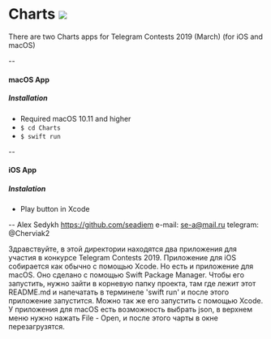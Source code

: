 
# Charts ![](http://funkyimg.com/i/2StmD.png)

There are two Сharts apps for Telegram Contests 2019 (March) 
(for iOS and macOS)

--
#### macOS App
##### Installation
- Required macOS 10.11 and higher
- `$ cd Charts`
- `$ swift run`

--
#### iOS App
##### Instalation
- Play button in Xcode

--
Alex Sedykh
<https://github.com/seadiem>
e-mail: se-a@mail.ru
telegram: @Cherviak2

Здравствуйте, в этой директории находятся два приложения для участия
в конкурсe Telegram Contests 2019. Приложение для iOS собирается 
как обычно с помощью Xcode. Но есть и приложение для macOS. Оно
сделано с помощью Swift Package Manager. Чтобы его запустить,
нужно зайти в корневую папку проекта, там где лежит этот README.md
и напечатать в терминеле 'swift run' и после этого приложение запустится.
Можно так же его запустить с помощью Xcode. У приложения для macOS
есть возможность выбрать json, в верхнем меню нужно нажать File - Open,
и после этого чарты в окне перезагрузятся.
